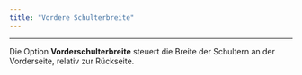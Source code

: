 ```yaml
---
title: "Vordere Schulterbreite"
---
```


***

Die Option **Vorderschulterbreite** steuert die Breite der Schultern an der Vorderseite, relativ zur Rückseite.





